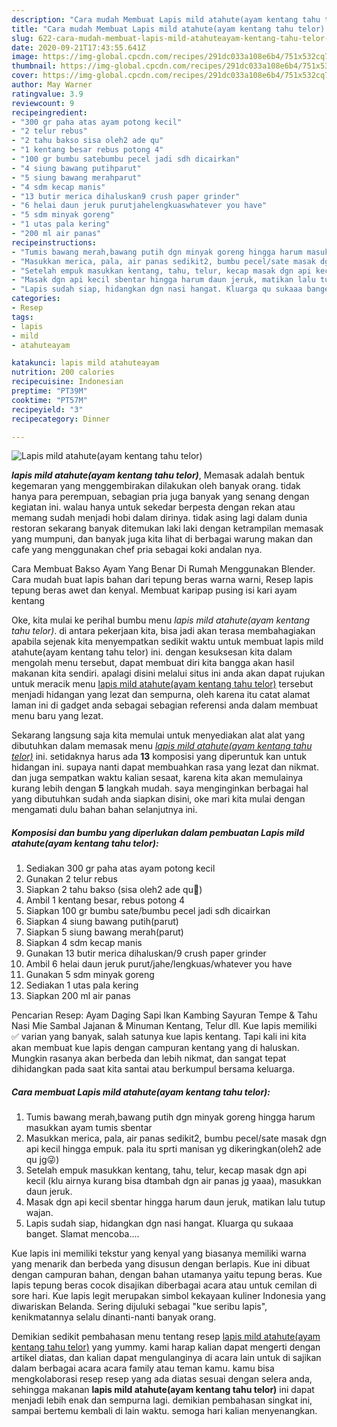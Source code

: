 ```yaml
---
description: "Cara mudah Membuat Lapis mild atahute(ayam kentang tahu telor) Lezat"
title: "Cara mudah Membuat Lapis mild atahute(ayam kentang tahu telor) Lezat"
slug: 622-cara-mudah-membuat-lapis-mild-atahuteayam-kentang-tahu-telor-lezat
date: 2020-09-21T17:43:55.641Z
image: https://img-global.cpcdn.com/recipes/291dc033a108e6b4/751x532cq70/lapis-mild-atahuteayam-kentang-tahu-telor-foto-resep-utama.jpg
thumbnail: https://img-global.cpcdn.com/recipes/291dc033a108e6b4/751x532cq70/lapis-mild-atahuteayam-kentang-tahu-telor-foto-resep-utama.jpg
cover: https://img-global.cpcdn.com/recipes/291dc033a108e6b4/751x532cq70/lapis-mild-atahuteayam-kentang-tahu-telor-foto-resep-utama.jpg
author: May Warner
ratingvalue: 3.9
reviewcount: 9
recipeingredient:
- "300 gr paha atas ayam potong kecil"
- "2 telur rebus"
- "2 tahu bakso sisa oleh2 ade qu"
- "1 kentang besar rebus potong 4"
- "100 gr bumbu satebumbu pecel jadi sdh dicairkan"
- "4 siung bawang putihparut"
- "5 siung bawang merahparut"
- "4 sdm kecap manis"
- "13 butir merica dihaluskan9 crush paper grinder"
- "6 helai daun jeruk purutjahelengkuaswhatever you have"
- "5 sdm minyak goreng"
- "1 utas pala kering"
- "200 ml air panas"
recipeinstructions:
- "Tumis bawang merah,bawang putih dgn minyak goreng hingga harum masukkan ayam tumis sbentar"
- "Masukkan merica, pala, air panas sedikit2, bumbu pecel/sate masak dgn api kecil hingga empuk. pala itu sprti manisan yg dikeringkan(oleh2 ade qu jg😜)"
- "Setelah empuk masukkan kentang, tahu, telur, kecap masak dgn api kecil (klu airnya kurang bisa dtambah dgn air panas jg yaaa), masukkan daun jeruk."
- "Masak dgn api kecil sbentar hingga harum daun jeruk, matikan lalu tutup wajan."
- "Lapis sudah siap, hidangkan dgn nasi hangat. Kluarga qu sukaaa banget. Slamat mencoba...."
categories:
- Resep
tags:
- lapis
- mild
- atahuteayam

katakunci: lapis mild atahuteayam 
nutrition: 200 calories
recipecuisine: Indonesian
preptime: "PT39M"
cooktime: "PT57M"
recipeyield: "3"
recipecategory: Dinner

---
```



![Lapis mild atahute(ayam kentang tahu telor)](https://img-global.cpcdn.com/recipes/291dc033a108e6b4/751x532cq70/lapis-mild-atahuteayam-kentang-tahu-telor-foto-resep-utama.jpg)

<b><i>lapis mild atahute(ayam kentang tahu telor)</i></b>, Memasak adalah bentuk kegemaran yang menggembirakan dilakukan oleh banyak orang. tidak hanya para perempuan, sebagian pria juga banyak yang senang dengan kegiatan ini. walau hanya untuk sekedar berpesta dengan rekan atau memang sudah menjadi hobi dalam dirinya. tidak asing lagi dalam dunia restoran sekarang banyak ditemukan laki laki dengan ketrampilan memasak yang mumpuni, dan banyak juga kita lihat di berbagai warung makan dan cafe yang menggunakan chef pria sebagai koki andalan nya.

Cara Membuat Bakso Ayam Yang Benar Di Rumah Menggunakan Blender. Cara mudah buat lapis bahan dari tepung beras warna warni, Resep lapis tepung beras awet dan kenyal. Membuat karipap pusing isi kari ayam kentang

Oke, kita mulai ke perihal bumbu menu <i>lapis mild atahute(ayam kentang tahu telor)</i>. di antara pekerjaan kita, bisa jadi akan terasa membahagiakan apabila sejenak kita menyempatkan sedikit waktu untuk membuat lapis mild atahute(ayam kentang tahu telor) ini. dengan kesuksesan kita dalam mengolah menu tersebut, dapat membuat diri kita bangga akan hasil makanan kita sendiri. apalagi disini melalui situs ini anda akan dapat rujukan untuk meracik menu <u>lapis mild atahute(ayam kentang tahu telor)</u> tersebut menjadi hidangan yang lezat dan sempurna, oleh karena itu catat alamat laman ini di gadget anda sebagai sebagian referensi anda dalam membuat menu baru yang lezat.


Sekarang langsung saja kita memulai untuk menyediakan alat alat yang dibutuhkan dalam memasak menu <u><i>lapis mild atahute(ayam kentang tahu telor)</i></u> ini. setidaknya harus ada <b>13</b> komposisi yang diperuntuk kan untuk hidangan ini. supaya nanti dapat membuahkan rasa yang lezat dan nikmat. dan juga sempatkan waktu kalian sesaat, karena kita akan memulainya kurang lebih dengan <b>5</b> langkah mudah. saya menginginkan berbagai hal yang dibutuhkan sudah anda siapkan disini, oke mari kita mulai dengan mengamati dulu bahan bahan selanjutnya ini.

<!--inarticleads1-->

##### Komposisi dan bumbu yang diperlukan dalam pembuatan Lapis mild atahute(ayam kentang tahu telor):

1. Sediakan 300 gr paha atas ayam potong kecil
1. Gunakan 2 telur rebus
1. Siapkan 2 tahu bakso (sisa oleh2 ade qu🤗)
1. Ambil 1 kentang besar, rebus potong 4
1. Siapkan 100 gr bumbu sate/bumbu pecel jadi sdh dicairkan
1. Siapkan 4 siung bawang putih(parut)
1. Siapkan 5 siung bawang merah(parut)
1. Siapkan 4 sdm kecap manis
1. Gunakan 13 butir merica dihaluskan/9 crush paper grinder
1. Ambil 6 helai daun jeruk purut/jahe/lengkuas/whatever you have
1. Gunakan 5 sdm minyak goreng
1. Sediakan 1 utas pala kering
1. Siapkan 200 ml air panas


Pencarian Resep: Ayam Daging Sapi Ikan Kambing Sayuran Tempe &amp; Tahu Nasi Mie Sambal Jajanan &amp; Minuman Kentang, Telur dll. Kue lapis memiliki ✅ varian yang banyak, salah satunya kue lapis kentang. Tapi kali ini kita akan membuat kue lapis dengan campuran kentang yang di haluskan. Mungkin rasanya akan berbeda dan lebih nikmat, dan sangat tepat dihidangkan pada saat kita santai atau berkumpul bersama keluarga. 

<!--inarticleads2-->

##### Cara membuat Lapis mild atahute(ayam kentang tahu telor):

1. Tumis bawang merah,bawang putih dgn minyak goreng hingga harum masukkan ayam tumis sbentar
1. Masukkan merica, pala, air panas sedikit2, bumbu pecel/sate masak dgn api kecil hingga empuk. pala itu sprti manisan yg dikeringkan(oleh2 ade qu jg😜)
1. Setelah empuk masukkan kentang, tahu, telur, kecap masak dgn api kecil (klu airnya kurang bisa dtambah dgn air panas jg yaaa), masukkan daun jeruk.
1. Masak dgn api kecil sbentar hingga harum daun jeruk, matikan lalu tutup wajan.
1. Lapis sudah siap, hidangkan dgn nasi hangat. Kluarga qu sukaaa banget. Slamat mencoba....


Kue lapis ini memiliki tekstur yang kenyal yang biasanya memiliki warna yang menarik dan berbeda yang disusun dengan berlapis. Kue ini dibuat dengan campuran bahan, dengan bahan utamanya yaitu tepung beras. Kue lapis tepung beras cocok disajikan diberbagai acara atau untuk cemilan di sore hari. Kue lapis legit merupakan simbol kekayaan kuliner Indonesia yang diwariskan Belanda. Sering dijuluki sebagai &#34;kue seribu lapis&#34;, kenikmatannya selalu dinanti-nanti banyak orang. 

Demikian sedikit pembahasan menu tentang resep <u>lapis mild atahute(ayam kentang tahu telor)</u> yang yummy. kami harap kalian dapat mengerti dengan artikel diatas, dan kalian dapat mengulanginya di acara lain untuk di sajikan dalam berbagai acara acara family atau teman kamu. kamu bisa mengkolaborasi resep resep yang ada diatas sesuai dengan selera anda, sehingga makanan <b>lapis mild atahute(ayam kentang tahu telor)</b> ini dapat menjadi lebih enak dan sempurna lagi. demikian pembahasan singkat ini, sampai bertemu kembali di lain waktu. semoga hari kalian menyenangkan.
